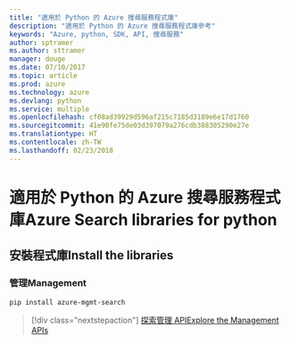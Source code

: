 ```yaml
---
title: "適用於 Python 的 Azure 搜尋服務程式庫"
description: "適用於 Python 的 Azure 搜尋服務程式庫參考"
keywords: "Azure, python, SDK, API, 搜尋服務"
author: sptramer
ms.author: sttramer
manager: douge
ms.date: 07/10/2017
ms.topic: article
ms.prod: azure
ms.technology: azure
ms.devlang: python
ms.service: multiple
ms.openlocfilehash: cf08ad39929d596af215c7185d3189e6e17d1760
ms.sourcegitcommit: 41e90fe75de03d397079a276cdb388305290e27e
ms.translationtype: HT
ms.contentlocale: zh-TW
ms.lasthandoff: 02/23/2018
---
```

# <a name="azure-search-libraries-for-python"></a><span data-ttu-id="1aaa5-104">適用於 Python 的 Azure 搜尋服務程式庫</span><span class="sxs-lookup"><span data-stu-id="1aaa5-104">Azure Search libraries for python</span></span>

## <a name="install-the-libraries"></a><span data-ttu-id="1aaa5-105">安裝程式庫</span><span class="sxs-lookup"><span data-stu-id="1aaa5-105">Install the libraries</span></span>


### <a name="management"></a><span data-ttu-id="1aaa5-106">管理</span><span class="sxs-lookup"><span data-stu-id="1aaa5-106">Management</span></span>

```bash
pip install azure-mgmt-search
```
> [!div class="nextstepaction"]
> [<span data-ttu-id="1aaa5-107">探索管理 API</span><span class="sxs-lookup"><span data-stu-id="1aaa5-107">Explore the Management APIs</span></span>](/python/api/overview/azure/search/management)